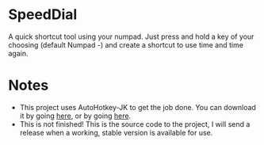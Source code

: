 # SpeedDial
A quick shortcut tool using your numpad. Just press and hold a key of your choosing (default Numpad -) and create a shortcut to use time and time again.

# Notes
- This project uses AutoHotkey-JK to get the job done. You can download it by going [here](https://autohotkey.com/download/AutoHotkey_3.0-alpha.1.zip "Must be compiled."), or by going [here](a "NOT ADDED YET").
- This is not finished! This is the source code to the project, I will send a release when a working, stable version is available for use.
